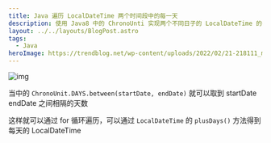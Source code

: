 ```yaml
---
title: Java 遍历 LocalDateTime 两个时间段中的每一天
description: 使用 Java8 中的 ChronoUnti 实现两个不同日子的 LocalDateTime 的每一天
layout: ../../layouts/BlogPost.astro
tags:
  - Java
heroImage: https://trendblog.net/wp-content/uploads/2022/02/21-218111_multithreading-and-parallel-computing-in-java-java-background.jpg
---
```


![img](/20210331163010597.png)

当中的 ``ChronoUnit.DAYS.between(startDate, endDate)`` 就可以取到 startDate endDate 之间相隔的天数

这样就可以通过 for 循环遍历，可以通过 ``LocalDateTime`` 的 ``plusDays()`` 方法得到每天的 LocalDateTime
